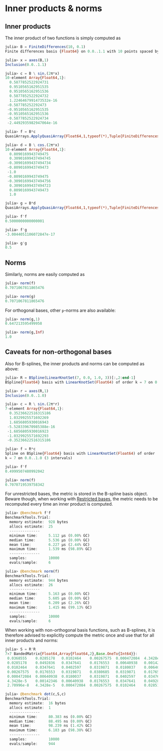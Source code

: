 # Inner products & norms

## Inner products

The inner product of two functions is simply computed as
```julia
julia> B = FiniteDifferences(10, 0.1)
Finite differences basis {Float64} on 0.0..1.1 with 10 points spaced by Δx = 0.1

julia> x = axes(B,1)
Inclusion(0.0..1.1)

julia> c = B \ sin.(2π*x)
10-element Array{Float64,1}:
  0.5877852522924731
  0.9510565162951535
  0.9510565162951536
  0.5877852522924732
  1.2246467991473532e-16
 -0.587785252292473
 -0.9510565162951535
 -0.9510565162951536
 -0.5877852522924734
 -2.4492935982947064e-16

julia> f = B*c
QuasiArrays.ApplyQuasiArray{Float64,1,typeof(*),Tuple{FiniteDifferences{Float64,Int64},Array{Float64,1}}}(*, (Finite differences basis {Float64} on 0.0..1.1 with 10 points spaced by Δx = 0.1, [0.5877852522924731, 0.9510565162951535, 0.9510565162951536, 0.5877852522924732, 1.2246467991473532e-16, -0.587785252292473, -0.9510565162951535, -0.9510565162951536, -0.5877852522924734, -2.4492935982947064e-16]))

julia> d = B \ cos.(2π*x)
10-element Array{Float64,1}:
  0.8090169943749475
  0.30901699437494745
 -0.30901699437494734
 -0.8090169943749473
 -1.0
 -0.8090169943749475
 -0.30901699437494756
  0.30901699437494723
  0.8090169943749473
  1.0

julia> g = B*d
QuasiArrays.ApplyQuasiArray{Float64,1,typeof(*),Tuple{FiniteDifferences{Float64,Int64},Array{Float64,1}}}(*, (Finite differences basis {Float64} on 0.0..1.1 with 10 points spaced by Δx = 0.1, [0.8090169943749475, 0.30901699437494745, -0.30901699437494734, -0.8090169943749473, -1.0, -0.8090169943749475, -0.30901699437494756, 0.30901699437494723, 0.8090169943749473, 1.0]))

julia> f'f
0.5000000000000001

julia> f'g
-3.0044051106072847e-17

julia> g'g
0.5
```

## Norms

Similarly, norms are easily computed as
```julia
julia> norm(f)
0.7071067811865476

julia> norm(g)
0.7071067811865476
```

For orthogonal bases, other ``p``-norms are also available:
```julia
julia> norm(g,1)
0.647213595499958

julia> norm(g,Inf)
1.0
```

## Caveats for non-orthogonal bases

Also for B-splines, the inner products and norms can be computed as
above:
```julia
julia> R = BSpline(LinearKnotSet(7, 0.0, 1.0, 3))[:,2:end-1]
BSpline{Float64} basis with LinearKnotSet(Float64) of order k = 7 on 0.0..1.0 (3 intervals), restricted to basis functions 2..8 ⊂ 1..9

julia> r = axes(R,1)
Inclusion(0.0..1.0)

julia> c = R \ sin.(2π*r)
7-element Array{Float64,1}:
  0.35236622516315186
  1.0329925571692269
  1.6856805930016943
 -5.528339670985388e-16
 -1.6856805930016923
 -1.0329925571692293
 -0.35236622516315186

julia> f = R*c
Spline on BSpline{Float64} basis with LinearKnotSet(Float64) of order
k = 7 on 0.0..1.0 (3 intervals)

julia> f'f
0.4999507480992042

julia> norm(f)
0.7070719539758342
```

For unrestricted bases, the metric is stored in the B-spline basis
object. Beware though, when working with [Restricted bases](@ref), the
metric needs to be recomputed every time an inner product is
computed.
```julia
julia> @benchmark f'f
BenchmarkTools.Trial:
  memory estimate:  928 bytes
  allocs estimate:  25
  --------------
  minimum time:     5.112 μs (0.00% GC)
  median time:      5.536 μs (0.00% GC)
  mean time:        6.227 μs (2.44% GC)
  maximum time:     1.539 ms (98.89% GC)
  --------------
  samples:          10000
  evals/sample:     6

julia> @benchmark norm(f)
BenchmarkTools.Trial:
  memory estimate:  944 bytes
  allocs estimate:  26
  --------------
  minimum time:     5.163 μs (0.00% GC)
  median time:      5.605 μs (0.00% GC)
  mean time:        6.209 μs (2.26% GC)
  maximum time:     1.415 ms (99.13% GC)
  --------------
  samples:          10000
  evals/sample:     6
```

When working with non-orthogonal basis functions, such as B-splines,
it is therefore advised to explicitly compute the metric once and use
that for all inner products and norms:
```julia
julia> S = R'R
7×7 BandedMatrix{Float64,Array{Float64,2},Base.OneTo{Int64}}:
 0.0368555    0.0285178   0.0102464    0.00267575  0.000472084  4.3428e-5   2.70996e-8
 0.0285178    0.0492836   0.0347641    0.0176553   0.00640938   0.00142346  4.3428e-5
 0.0102464    0.0347641   0.0402597    0.0319871   0.0180037    0.00640938  0.000472084
 0.00267575   0.0176553   0.0319871    0.0380685   0.0319871    0.0176553   0.00267575
 0.000472084  0.00640938  0.0180037    0.0319871   0.0402597    0.0347641   0.0102464
 4.3428e-5    0.00142346  0.00640938   0.0176553   0.0347641    0.0492836   0.0285178
 2.70996e-8   4.3428e-5   0.000472084  0.00267575  0.0102464    0.0285178   0.0368555

julia> @benchmark dot(c,S,c)
BenchmarkTools.Trial:
  memory estimate:  16 bytes
  allocs estimate:  1
  --------------
  minimum time:     80.383 ns (0.00% GC)
  median time:      88.495 ns (0.00% GC)
  mean time:        98.239 ns (1.42% GC)
  maximum time:     6.183 μs (98.38% GC)
  --------------
  samples:          10000
  evals/sample:     944
```
